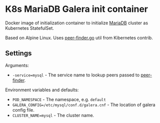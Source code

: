 # K8s MariaDB Galera init container

Docker image of initialization container to initialize [MariaDB][mariadb-image] cluster as Kubernetes StatefulSet.

Based on Alpine Linux. Uses [peer-finder.go][peer-finder] util from Kibernetes contrib.

## Settings

Arguments:
 
 * `-service=mysql` - The service name to lookup peers passed to [peer-finder]. 

Environment variables and defaults:

* `POD_NAMESPACE` - The namespace, e.g. `default`
* `GALERA_CONFIG=/etc/mysql/conf.d/galera.cnf` - The location of galera config file.
* `CLUSTER_NAME=mysql` - The cluster name.

[peer-finder]: https://github.com/kubernetes/contrib/blob/master/pets/peer-finder/peer-finder.go
[mariadb-image]: https://hub.docker.com/_/mariadb/

